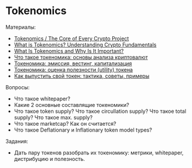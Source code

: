 # Tokenomics

Материалы:
* [Tokenomics / The Core of Every Crypto Project](https://www.youtube.com/watch?v=uA40CSoxoDY)
* [What is Tokenomics? Understanding Crypto Fundamentals](https://www.youtube.com/watch?v=NOjST7ny4oY)
* [What Is Tokenomics and Why Is It Important?](https://www.coindesk.com/learn/what-is-tokenomics-and-why-is-it-important/)
* [Что такое токеномика: основы анализа криптовалют](https://incrypted.com/tokenomics-guide-101/)
* [Токеномика: эмиссия, вестинг, капитализация](https://incrypted.com/tokenomics-guide-102/)
* [Токеномика: оценка полезности (utility) токена](https://incrypted.com/tokenomics-guide-103/)
* [Как выпустить свой токен: тактика, советы, примеры](https://incrypted.com/tocenomics-guide-104/)


Вопросы:

* Что такое whitepaper? 
* Какие 2 основные составлящие токеномики?
* Что такое token supply? Что такое circullation supply? Что такое total supply? Что такое max. supply?
* Что такое marketcap? Как он считается?
* Что такое Deflationary и Inflationary token model types?

Задания:

* Дать пару токенов разобрать их токеномику: метрики, whitepaper, дистрибуцию и полезность.

